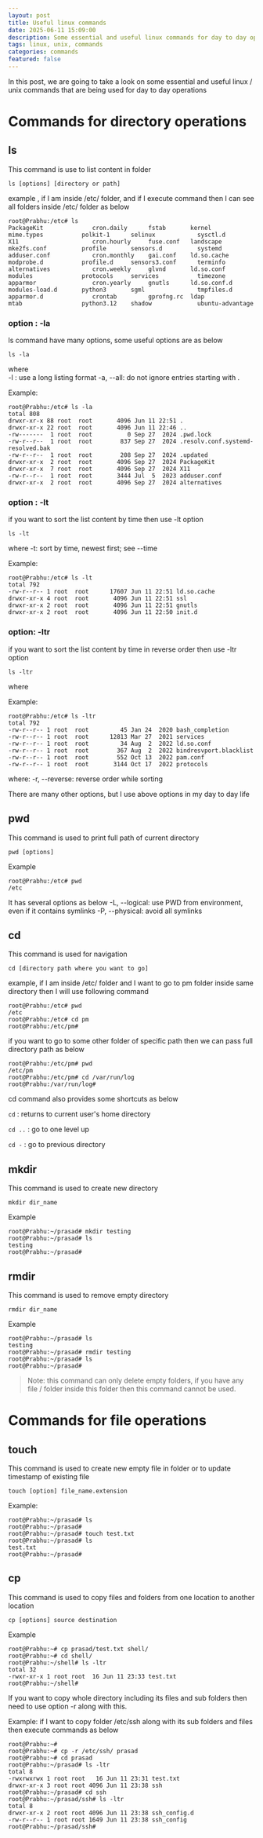 ```yaml
---
layout: post
title: Useful linux commands
date: 2025-06-11 15:09:00
description: Some essential and useful linux commands for day to day operations
tags: linux, unix, commands
categories: commands
featured: false
---
```


In this post, we are going to take a look on some essential and useful linux / unix commands that are being used for day to day operations

# Commands for directory operations 
## ls 
This command is use to list content in folder

```
ls [options] [directory or path]
```
example , if I am inside /etc/ folder, and if I execute command then I can see all folders inside /etc/ folder as below

```
root@Prabhu:/etc# ls
PackageKit              cron.daily      fstab       kernel          mime.types           polkit-1      selinux            sysctl.d
X11                     cron.hourly     fuse.conf   landscape       mke2fs.conf          profile       sensors.d          systemd
adduser.conf            cron.monthly    gai.conf    ld.so.cache     modprobe.d           profile.d     sensors3.conf      terminfo
alternatives            cron.weekly     glvnd       ld.so.conf      modules              protocols     services           timezone
apparmor                cron.yearly     gnutls      ld.so.conf.d    modules-load.d       python3       sgml               tmpfiles.d
apparmor.d              crontab         gprofng.rc  ldap            mtab                 python3.12    shadow             ubuntu-advantage
```
### option : -la
ls command have many options, some useful options are as below
```
ls -la
```
where  
-l : use a long listing format
-a, --all: do not ignore entries starting with .

Example: 
```
root@Prabhu:/etc# ls -la
total 808
drwxr-xr-x 88 root  root       4096 Jun 11 22:51 .
drwxr-xr-x 22 root  root       4096 Jun 11 22:46 ..
-rw-------  1 root  root          0 Sep 27  2024 .pwd.lock
-rw-r--r--  1 root  root        837 Sep 27  2024 .resolv.conf.systemd-resolved.bak
-rw-r--r--  1 root  root        208 Sep 27  2024 .updated
drwxr-xr-x  2 root  root       4096 Sep 27  2024 PackageKit
drwxr-xr-x  7 root  root       4096 Sep 27  2024 X11
-rw-r--r--  1 root  root       3444 Jul  5  2023 adduser.conf
drwxr-xr-x  2 root  root       4096 Sep 27  2024 alternatives

```

### option : -lt
if you want to sort the list content by time then use -lt option
```
ls -lt
```
where
-t: sort by time, newest first; see --time

Example: 
```
root@Prabhu:/etc# ls -lt
total 792
-rw-r--r-- 1 root  root      17607 Jun 11 22:51 ld.so.cache
drwxr-xr-x 4 root  root       4096 Jun 11 22:51 ssl
drwxr-xr-x 2 root  root       4096 Jun 11 22:51 gnutls
drwxr-xr-x 2 root  root       4096 Jun 11 22:50 init.d
```

### option: -ltr
if you want to sort the list content by time in reverse order then use -ltr option
```
ls -ltr
```
where 

Example: 
```
root@Prabhu:/etc# ls -ltr
total 792
-rw-r--r-- 1 root  root         45 Jan 24  2020 bash_completion
-rw-r--r-- 1 root  root      12813 Mar 27  2021 services
-rw-r--r-- 1 root  root         34 Aug  2  2022 ld.so.conf
-rw-r--r-- 1 root  root        367 Aug  2  2022 bindresvport.blacklist
-rw-r--r-- 1 root  root        552 Oct 13  2022 pam.conf
-rw-r--r-- 1 root  root       3144 Oct 17  2022 protocols
```
where: 
-r, --reverse: reverse order while sorting

There are many other options, but I use above options in my day to day life 

## pwd 
This command is used to print full path of current directory
```
pwd [options]
```
Example
```
root@Prabhu:/etc# pwd
/etc
```
It has several options as below 
-L, --logical: use PWD from environment, even if it contains symlinks
-P, --physical: avoid all symlinks

## cd 
This command is used for navigation 
```
cd [directory path where you want to go]
```
example, if I am inside /etc/ folder and I want to go to pm folder inside same directory then I will use following command
```
root@Prabhu:/etc# pwd
/etc
root@Prabhu:/etc# cd pm
root@Prabhu:/etc/pm#
```

if you want to go to some other folder of specific path then we can pass full directory path as below
```
root@Prabhu:/etc/pm# pwd
/etc/pm
root@Prabhu:/etc/pm# cd /var/run/log
root@Prabhu:/var/run/log#
```

cd command also provides some shortcuts as below

`cd` : returns to current user's home directory

`cd ..` : go to one level up

`cd -` : go to previous directory 


## mkdir 
This command is used to create new directory
```
mkdir dir_name
```
Example
```
root@Prabhu:~/prasad# mkdir testing
root@Prabhu:~/prasad# ls
testing
root@Prabhu:~/prasad#
```

## rmdir 
This command is used to remove empty directory
```
rmdir dir_name
```
Example
```
root@Prabhu:~/prasad# ls
testing
root@Prabhu:~/prasad# rmdir testing
root@Prabhu:~/prasad# ls
root@Prabhu:~/prasad#
```
> Note: this command can only delete empty folders, if you have any file / folder inside this folder then this command cannot be used.


# Commands for file operations 

## touch
This command is used to create new empty file in folder or to update timestamp of existing file

```
touch [option] file_name.extension
```
Example:
```
root@Prabhu:~/prasad# ls
root@Prabhu:~/prasad#
root@Prabhu:~/prasad# touch test.txt
root@Prabhu:~/prasad# ls
test.txt
root@Prabhu:~/prasad#
```

## cp
This command is used to copy files and folders from one location to another location
```
cp [options] source destination
```
Example
```
root@Prabhu:~# cp prasad/test.txt shell/
root@Prabhu:~# cd shell/
root@Prabhu:~/shell# ls -ltr
total 32
-rwxr-xr-x 1 root root  16 Jun 11 23:33 test.txt
root@Prabhu:~/shell#
```

If you want to copy whole directory including its files and sub folders then need to use option -r along with this.

Example: if I want to copy folder /etc/ssh along with its sub folders and files then execute commands as below

```
root@Prabhu:~#
root@Prabhu:~# cp -r /etc/ssh/ prasad
root@Prabhu:~# cd prasad
root@Prabhu:~/prasad# ls -ltr
total 8
-rwxrwxrwx 1 root root   16 Jun 11 23:31 test.txt
drwxr-xr-x 3 root root 4096 Jun 11 23:38 ssh
root@Prabhu:~/prasad# cd ssh
root@Prabhu:~/prasad/ssh# ls -ltr
total 8
drwxr-xr-x 2 root root 4096 Jun 11 23:38 ssh_config.d
-rw-r--r-- 1 root root 1649 Jun 11 23:38 ssh_config
root@Prabhu:~/prasad/ssh#
```









